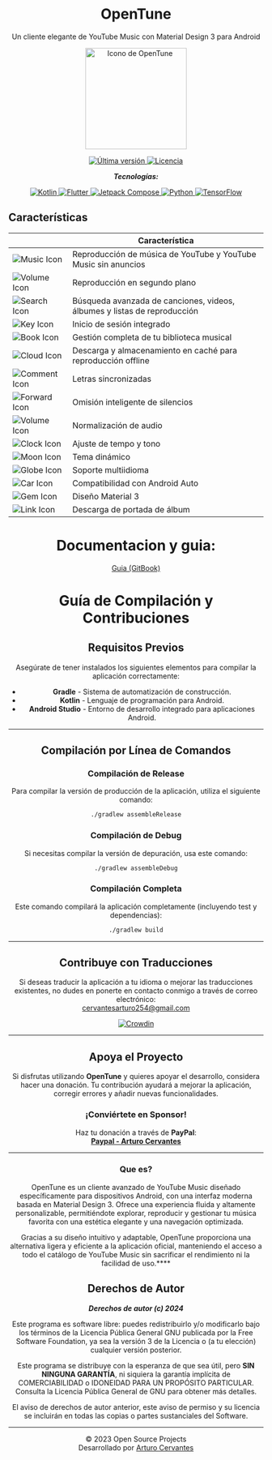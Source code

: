 
<link href="https://cdnjs.cloudflare.com/ajax/libs/font-awesome/6.0.0-beta3/css/all.min.css" rel="stylesheet">


<div align="center">
  <h1>OpenTune</h1>
  <p>Un cliente elegante de YouTube Music con Material Design 3 para Android</p>
  
  <img src="https://github.com/user-attachments/assets/0d3db989-fefa-4381-bf0c-8bd5ebdabd7b" alt="Icono de OpenTune" width="200"/>
</div>

<p align="center">
  <a href="https://github.com/Arturo254/OpenTune/releases">
    <img src="https://img.shields.io/github/v/release/Arturo254/InnerTune?style=for-the-badge&logo=github&color=blue" alt="Última versión"/>
  </a>
  <a href="https://github.com/Arturo254/OpenTune/blob/main/LICENSE">
    <img src="https://img.shields.io/github/license/Arturo254/OpenTune?style=for-the-badge&logo=gnu&color=green" alt="Licencia"/>
  </a>
</p>

<div align="center">
 
  _**Tecnologías:**_
  
  </div>
  


<p align="center">
  <a href="https://kotlinlang.org/">
    <img src="https://img.shields.io/badge/Kotlin-7F52FF?style=for-the-badge&logo=kotlin&logoColor=white" alt="Kotlin"/>
  </a>
  <a href="https://flutter.dev/">
    <img src="https://img.shields.io/badge/Flutter-02569B?style=for-the-badge&logo=flutter&logoColor=white" alt="Flutter"/>
  </a>
  <a href="https://developer.android.com/jetpack/compose">
    <img src="https://img.shields.io/badge/Jetpack%20Compose-03DAC5?style=for-the-badge&logo=jetpack&logoColor=black" alt="Jetpack Compose"/>
  </a>
  <a href="https://www.python.org/">
    <img src="https://img.shields.io/badge/Python-3776AB?style=for-the-badge&logo=python&logoColor=white" alt="Python"/>
  </a>
  <a href="https://www.tensorflow.org/">
    <img src="https://img.shields.io/badge/TensorFlow-FF6F00?style=for-the-badge&logo=tensorflow&logoColor=white" alt="TensorFlow"/>
  </a>
</p>




## Características

<div align="center">


|    | Característica                                                |
|----------------------------------------------|---------------------------------------------------------------|
| ![Music Icon](https://cdn.jsdelivr.net/npm/feather-icons@4.28.0/dist/icons/music.svg)    | Reproducción de música de YouTube y YouTube Music sin anuncios |
| ![Volume Icon](https://cdn.jsdelivr.net/npm/feather-icons@4.28.0/dist/icons/volume-2.svg)   | Reproducción en segundo plano                                 |
| ![Search Icon](https://cdn.jsdelivr.net/npm/feather-icons@4.28.0/dist/icons/search.svg)       | Búsqueda avanzada de canciones, videos, álbumes y listas de reproducción |
| ![Key Icon](https://cdn.jsdelivr.net/npm/feather-icons@4.28.0/dist/icons/key.svg)              | Inicio de sesión integrado                                    |
| ![Book Icon](https://cdn.jsdelivr.net/npm/feather-icons@4.28.0/dist/icons/book-open.svg)      | Gestión completa de tu biblioteca musical                     |
| ![Cloud Icon](https://cdn.jsdelivr.net/npm/feather-icons@4.28.0/dist/icons/download-cloud.svg) | Descarga y almacenamiento en caché para reproducción offline  |
| ![Comment Icon](https://cdn.jsdelivr.net/npm/feather-icons@4.28.0/dist/icons/message-square.svg) | Letras sincronizadas                                          |
| ![Forward Icon](https://cdn.jsdelivr.net/npm/feather-icons@4.28.0/dist/icons/fast-forward.svg) | Omisión inteligente de silencios                              |
| ![Volume Icon](https://cdn.jsdelivr.net/npm/feather-icons@4.28.0/dist/icons/volume-x.svg)    | Normalización de audio                                        |
| ![Clock Icon](https://cdn.jsdelivr.net/npm/feather-icons@4.28.0/dist/icons/clock.svg)          | Ajuste de tempo y tono                                        |
| ![Moon Icon](https://cdn.jsdelivr.net/npm/feather-icons@4.28.0/dist/icons/moon.svg)            | Tema dinámico                                                 |
| ![Globe Icon](https://cdn.jsdelivr.net/npm/feather-icons@4.28.0/dist/icons/globe.svg)          | Soporte multiidioma                                           |
| ![Car Icon](https://cdn.jsdelivr.net/npm/feather-icons@4.28.0/dist/icons/coffee.svg)              | Compatibilidad con Android Auto                               |
| ![Gem Icon](https://cdn.jsdelivr.net/npm/feather-icons@4.28.0/dist/icons/box.svg)             | Diseño Material 3                                             |
| ![Link Icon](https://cdn.jsdelivr.net/npm/feather-icons@4.28.0/dist/icons/link.svg)            | Descarga de portada de álbum                                  |



# Documentacion y guia:

[Guia (GitBook)](https://opentune.gitbook.io/ "Guia (GitBook)")



# Guía de Compilación y Contribuciones

## Requisitos Previos

Asegúrate de tener instalados los siguientes elementos para compilar la aplicación correctamente:

- **Gradle** - Sistema de automatización de construcción.
- **Kotlin** - Lenguaje de programación para Android.
- **Android Studio** - Entorno de desarrollo integrado para aplicaciones Android.

---

## Compilación por Línea de Comandos

### Compilación de Release
Para compilar la versión de producción de la aplicación, utiliza el siguiente comando:

```bash
./gradlew assembleRelease
```

### Compilación de Debug
Si necesitas compilar la versión de depuración, usa este comando:

```bash
./gradlew assembleDebug
```

### Compilación Completa
Este comando compilará la aplicación completamente (incluyendo test y dependencias):

```bash
./gradlew build
```

---

## Contribuye con Traducciones

Si deseas traducir la aplicación a tu idioma o mejorar las traducciones existentes, no dudes en ponerte en contacto conmigo a través de correo electrónico:  
[cervantesarturo254@gmail.com](mailto:cervantesarturo254@gmail.com)

[![Crowdin](https://badges.crowdin.net/opentune/localized.svg)](https://crowdin.com/project/opentune)

---

## Apoya el Proyecto

Si disfrutas utilizando **OpenTune** y quieres apoyar el desarrollo, considera hacer una donación. Tu contribución ayudará a mejorar la aplicación, corregir errores y añadir nuevas funcionalidades.

### ¡Conviértete en Sponsor!

Haz tu donación a través de **PayPal**:  
[**Paypal - Arturo Cervantes**](https://www.paypal.com/paypalme/ArturoCervantes254)

---

### Que es?

  <p>  OpenTune es un cliente avanzado de YouTube Music diseñado específicamente para dispositivos Android, con una interfaz moderna basada en Material Design 3. Ofrece una experiencia fluida y altamente personalizable, permitiéndote explorar, reproducir y gestionar tu música favorita con una estética elegante y una navegación optimizada.

Gracias a su diseño intuitivo y adaptable, OpenTune proporciona una alternativa ligera y eficiente a la aplicación oficial, manteniendo el acceso a todo el catálogo de YouTube Music sin sacrificar el rendimiento ni la facilidad de uso.****</p>


## Derechos de Autor

**_Derechos de autor (c) 2024_**

Este programa es software libre: puedes redistribuirlo y/o modificarlo bajo los términos de la Licencia Pública General GNU publicada por la Free Software Foundation, ya sea la versión 3 de la Licencia o (a tu elección) cualquier versión posterior.

Este programa se distribuye con la esperanza de que sea útil, pero **SIN NINGUNA GARANTÍA**, ni siquiera la garantía implícita de COMERCIABILIDAD o IDONEIDAD PARA UN PROPÓSITO PARTICULAR. Consulta la Licencia Pública General de GNU para obtener más detalles.

El aviso de derechos de autor anterior, este aviso de permiso y su licencia se incluirán en todas las copias o partes sustanciales del Software.

---

© 2023 Open Source Projects  
Desarrollado por [Arturo Cervantes](https://www.paypal.com/paypalme/ArturoCervantes254)
